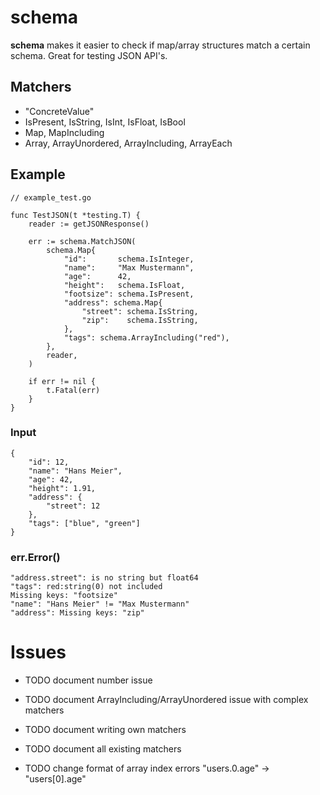 # schema

**schema** makes it easier to check if map/array structures match a certain schema. Great for testing JSON API's.

## Matchers

- "ConcreteValue"
- IsPresent, IsString, IsInt, IsFloat, IsBool
- Map, MapIncluding
- Array, ArrayUnordered, ArrayIncluding, ArrayEach
 
## Example

    // example_test.go
    
    func TestJSON(t *testing.T) {
        reader := getJSONResponse()
    
        err := schema.MatchJSON(
            schema.Map{
                "id":       schema.IsInteger,
                "name":     "Max Mustermann",
                "age":      42,
                "height":   schema.IsFloat,
                "footsize": schema.IsPresent,
                "address": schema.Map{
                    "street": schema.IsString,
                    "zip":    schema.IsString,
                },
                "tags": schema.ArrayIncluding("red"),
            },
            reader,
        )
    
        if err != nil {
            t.Fatal(err)
        }
    }
    
### Input

    {
		"id": 12,
		"name": "Hans Meier",
		"age": 42,
		"height": 1.91,
		"address": {
			"street": 12
		},
		"tags": ["blue", "green"]
    }
    
    
### err.Error()

    "address.street": is no string but float64
    "tags": red:string(0) not included
    Missing keys: "footsize"
    "name": "Hans Meier" != "Max Mustermann"
    "address": Missing keys: "zip"
    
# Issues

- TODO document number issue
- TODO document ArrayIncluding/ArrayUnordered issue with complex matchers

- TODO document writing own matchers
- TODO document all existing matchers
- TODO change format of array index errors "users.0.age" -> "users[0].age"
